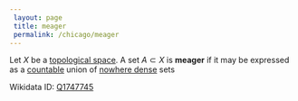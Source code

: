 ```yaml
---
 layout: page
 title: meager
 permalink: /chicago/meager
---
```


Let $X$ be a [topological space](https://defsmath.github.io/DefsMath/topological_space). A set $A\subset X$ is **meager** if it may be expressed as a [countable](https://defsmath.github.io/DefsMath/countable) union of [nowhere dense](https://defsmath.github.io/DefsMath/nowhere_dense) sets

Wikidata ID: [Q1747745](https://www.wikidata.org/wiki/Q1747745)
